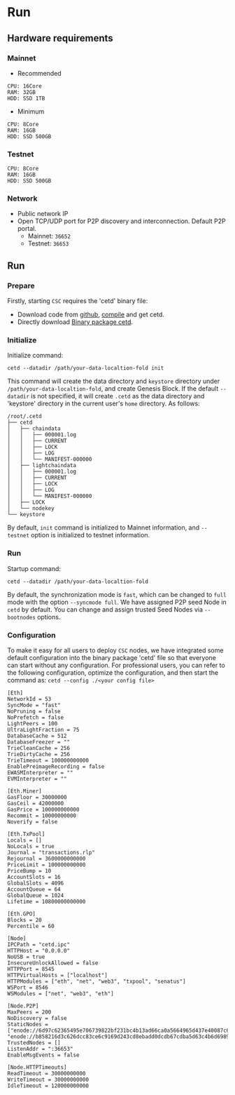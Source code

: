 # Run

## Hardware requirements

### Mainnet
* Recommended

```
CPU: 16Core
RAM: 32GB
HDD: SSD 1TB
```

* Minimum

```
CPU: 8Core
RAM: 16GB
HDD: SSD 500GB
```

### Testnet

```
CPU: 8Core
RAM: 16GB
HDD: SSD 500GB
```

### Network

* Public network IP 
* Open TCP/UDP port for P2P discovery and interconnection. Default P2P portal.
  * Mainnet: `36652`
  * Testnet: `36653`

## Run

### Prepare

Firstly, starting `CSC` requires the 'cetd' binary file:
* Download code from [github](https://github.com/coinex-smart-chain/csc), [compile](/en-us/node_compile.md) and get cetd.
* Directly download [Binary package cetd](https://github.com/coinex-smart-chain/csc-testnet).

### Initialize

Initialize command:
```
cetd --datadir /path/your-data-localtion-fold init
```

This command will create the data directory and `keystore` directory under `/path/your-data-localtion-fold`, and create Genesis Block. If the default `--datadir` is not specified, it will create `.cetd` as the data directory and 'keystore' directory in the current user's `home` directory. As follows:

```
/root/.cetd
├── cetd
│   ├── chaindata
│   │   ├── 000001.log
│   │   ├── CURRENT
│   │   ├── LOCK
│   │   ├── LOG
│   │   └── MANIFEST-000000
│   ├── lightchaindata
│   │   ├── 000001.log
│   │   ├── CURRENT
│   │   ├── LOCK
│   │   ├── LOG
│   │   └── MANIFEST-000000
│   ├── LOCK
│   └── nodekey
└── keystore
```

By default, `init` command is initialized to Mainnet information, and `--testnet` option is initialized to testnet information.

### Run

Startup command:
```
cetd --datadir /path/your-data-localtion-fold
```
By default, the synchronization mode is `fast`, which can be changed to `full` mode with the option `--syncmode full`.
We have assigned P2P seed Node in `cetd` by default. You can change and assign trusted Seed Nodes via `--bootnodes` options.

### Configuration

To make it easy for all users to deploy `CSC` nodes, we have integrated some default configuration into the binary package 'cetd' file so that everyone can start without any configuration. For professional users, you can refer to the following configuration, optimize the configuration, and then start the command as: `cetd --config ./<your config file>`

```
[Eth]
NetworkId = 53
SyncMode = "fast"
NoPruning = false
NoPrefetch = false
LightPeers = 100
UltraLightFraction = 75
DatabaseCache = 512
DatabaseFreezer = ""
TrieCleanCache = 256
TrieDirtyCache = 256
TrieTimeout = 100000000000
EnablePreimageRecording = false
EWASMInterpreter = ""
EVMInterpreter = ""

[Eth.Miner]
GasFloor = 30000000
GasCeil = 42000000
GasPrice = 100000000000
Recommit = 10000000000
Noverify = false

[Eth.TxPool]
Locals = []
NoLocals = true
Journal = "transactions.rlp"
Rejournal = 3600000000000
PriceLimit = 100000000000
PriceBump = 10
AccountSlots = 16
GlobalSlots = 4096
AccountQueue = 64
GlobalQueue = 1024
Lifetime = 10800000000000

[Eth.GPO]
Blocks = 20
Percentile = 60

[Node]
IPCPath = "cetd.ipc"
HTTPHost = "0.0.0.0"
NoUSB = true
InsecureUnlockAllowed = false
HTTPPort = 8545
HTTPVirtualHosts = ["localhost"]
HTTPModules = ["eth", "net", "web3", "txpool", "senatus"]
WSPort = 8546
WSModules = ["net", "web3", "eth"]

[Node.P2P]
MaxPeers = 200
NoDiscovery = false
StaticNodes = ["enode://6d97c62365495e706739822bf231bc4b13ad66ca0a5664965d437e40087c6c76f2cedf1286fffbcec2fc1500aa2634c70a26b2c7408c85081578ab85069b919f@47.242.178.212:36653", "enode://b858216d3c626dcc83ce6c9169d243cd8ebadd0dcdb67cdba5d63c4b6d6989c0a8fdf2278d5b68e20cc8eeefa8eb58cf4d5bb0c3dda3cbfae3e42586eb6897bb@47.242.181.109:36653"]
TrustedNodes = []
ListenAddr = ":36653"
EnableMsgEvents = false

[Node.HTTPTimeouts]
ReadTimeout = 30000000000
WriteTimeout = 30000000000
IdleTimeout = 120000000000
```